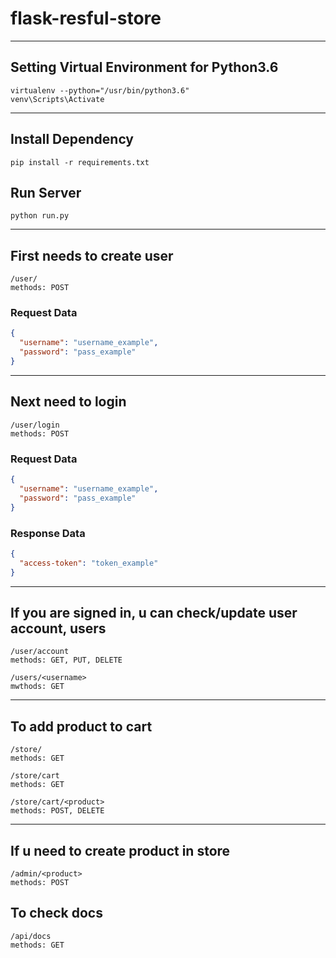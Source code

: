 # flask-resful-store
---
## Setting Virtual Environment for Python3.6
```
virtualenv --python="/usr/bin/python3.6"
venv\Scripts\Activate
```
---
## Install Dependency
```
pip install -r requirements.txt
```
## Run Server
```
python run.py
```
---
## First needs to create user 
```
/user/
methods: POST
```
### Request Data
```Json
{
  "username": "username_example",
  "password": "pass_example"
}
```
---
## Next need to login
```
/user/login
methods: POST
```
### Request Data
```Json
{
  "username": "username_example",
  "password": "pass_example"
}
```
### Response Data
```Json
{
  "access-token": "token_example"
}
```
---
## If you are signed in, u can check/update user account, users
```
/user/account 
methods: GET, PUT, DELETE

/users/<username>
mwthods: GET
```
---
## To add product to cart
```
/store/
methods: GET

/store/cart
methods: GET

/store/cart/<product>
methods: POST, DELETE
```
---
## If u need to create product in store
```
/admin/<product>
methods: POST
```
## To check docs
```
/api/docs
methods: GET
```
